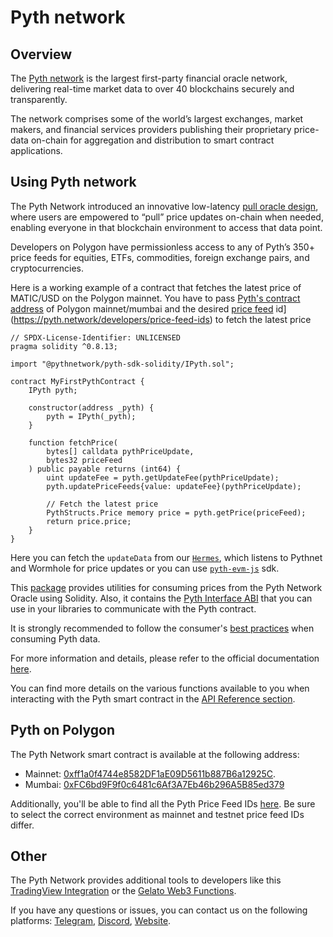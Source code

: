 # Pyth network

[Pyth Network]: https://pyth.network/

## Overview

The [Pyth network](https://pyth.network/) is the largest first-party financial oracle network, delivering real-time market data to over 40 blockchains securely and transparently.

The network comprises some of the world’s largest exchanges, market makers, and financial services providers publishing their proprietary price-data on-chain for aggregation and distribution to smart contract applications.

## Using Pyth network
                                                                                       
The Pyth Network introduced an innovative low-latency [pull oracle design](https://docs.pyth.network/documentation/pythnet-price-feeds/on-demand), where users are empowered to “pull” price updates on-chain when needed, enabling everyone in that blockchain environment to access that data point. 

Developers on Polygon have permissionless access to any of Pyth’s 350+ price feeds for equities, ETFs, commodities, foreign exchange pairs, and cryptocurrencies.

Here is a working example of a contract that fetches the latest price of MATIC/USD on the Polygon mainnet. 
You have to pass [Pyth's contract address](https://docs.pyth.network/price-feeds/contract-addresses/evm) of Polygon mainnet/mumbai and the desired [price feed](https://pyth.network/developers/price-feed-ids) id](https://pyth.network/developers/price-feed-ids) to fetch the latest price

```solidity 
// SPDX-License-Identifier: UNLICENSED
pragma solidity ^0.8.13;

import "@pythnetwork/pyth-sdk-solidity/IPyth.sol";

contract MyFirstPythContract {
    IPyth pyth;

    constructor(address _pyth) {
        pyth = IPyth(_pyth);
    }

    function fetchPrice(
        bytes[] calldata pythPriceUpdate,
        bytes32 priceFeed
    ) public payable returns (int64) {
        uint updateFee = pyth.getUpdateFee(pythPriceUpdate);
        pyth.updatePriceFeeds{value: updateFee}(pythPriceUpdate);

        // Fetch the latest price
        PythStructs.Price memory price = pyth.getPrice(priceFeed);
        return price.price;
    }
}

```

Here you can fetch the `updateData` from our [`Hermes`](https://docs.pyth.network/price-feeds/pythnet-price-feeds/hermes), which listens to Pythnet and Wormhole for price updates or you can use [`pyth-evm-js`](https://github.com/pyth-network/pyth-crosschain/blob/main/target_chains/ethereum/sdk/js/src/EvmPriceServiceConnection.ts#L15) sdk. 


This [package](https://github.com/pyth-network/pyth-crosschain/tree/main/target_chains/ethereum/sdk/solidity) provides utilities for consuming prices from the Pyth Network Oracle using Solidity. Also, it contains the [Pyth Interface ABI](https://github.com/pyth-network/pyth-crosschain/blob/main/target_chains/ethereum/sdk/solidity/abis/IPyth.json) that you can use in your libraries to communicate with the Pyth contract.

It is strongly recommended to follow the consumer's [best practices](https://docs.pyth.network/documentation/pythnet-price-feeds/best-practices) when consuming Pyth data. 

For more information and details, please refer to the official documentation [here](https://docs.pyth.network/price-feeds).

You can find more details on the various functions available to you when interacting with the Pyth smart contract in the [API Reference section](https://docs.pyth.network/price-feeds/api-reference/evm).

## Pyth on Polygon

The Pyth Network smart contract is available at the following address: 

- Mainnet: [0xff1a0f4744e8582DF1aE09D5611b887B6a12925C](https://polygonscan.com/address/0xff1a0f4744e8582df1ae09d5611b887b6a12925c).
- Mumbai: [0xFC6bd9F9f0c6481c6Af3A7Eb46b296A5B85ed379](https://mumbai.polygonscan.com/address/0xFC6bd9F9f0c6481c6Af3A7Eb46b296A5B85ed379)

Additionally, you'll be able to find all the Pyth Price Feed IDs [here](https://pyth.network/developers/price-feed-ids). Be sure to select the correct environment as mainnet and testnet price feed IDs differ.

## Other

The Pyth Network provides additional tools to developers like this [TradingView Integration](https://docs.pyth.network/guides/how-to-create-tradingview-charts) or the [Gelato Web3 Functions](https://docs.pyth.network/guides/how-to-schedule-price-updates-with-gelato).  

If you have any questions or issues, you can contact us on the following platforms: [Telegram](https://t.me/Pyth_Network), [Discord](https://discord.gg/invite/PythNetwork), [Website](https://pyth.network/contact).